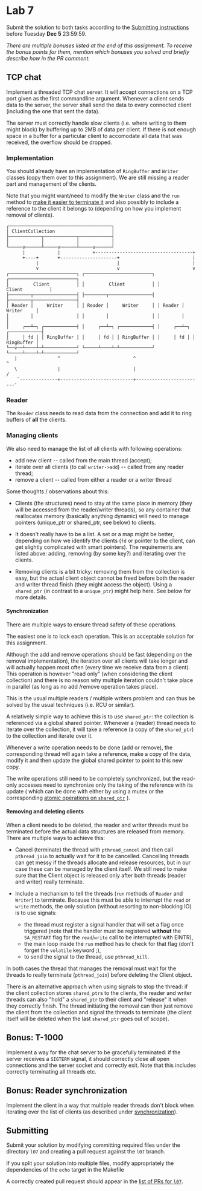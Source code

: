 Lab 7
=====

Submit the solution to both tasks according to the
[Submitting instructions](#submitting) before Tuesday
**Dec 5** 23:59:59.

*There are multiple bonuses listed at the end of this assignment. To receive the
bonus points for them, mention which bonuses you solved and briefly describe how
in the PR comment.*

TCP chat
--------

Implement a threaded TCP chat server. It will accept connections on a TCP port
given as the first commandline argument. Whenever a client sends data to the
server, the server shall send the data to every connected client (including the
one that sent the data).

The server must correctly handle slow clients (i.e. where writing to them might
block) by buffering up to 2MB of data per client. If there is not enough space
in a buffer for a particular client to accomodate all data that was received,
the overflow should be dropped.

### Implementation

You should already have an implementation of `RingBuffer` and `Writer`
classes (copy them over to this assignment).
We are still missing a reader part and management of the clients.

Note that you might want/need to modify the `Writer` class and the `run` method
to [make it easier to terminate it](#removing-and-deleting-clients) and also
possibly to include a reference to the client it belongs to (depending on how
you implement removal of clients).

```
┌──────────────────────────────────────┐
│ ClientCollection                     │
├────────────┬────────────┬────────────┤
│            │            │            │
└─────v──────┴─────v──────┴─────v──────┘
      |            |            +------------------------------------+
      +----+       +---------------------+                           |
           |                             |                           |
           v                             v                           v
┌─────────────────────────┐ ┌─────────────────────────┐ ┌─────────────────────────┐
│         Client          │ │         Client          │ │         Client          │
├────────┬────────────────┤ ├────────┬────────────────┤ ├────────┬────────────────┤
│ Reader │     Writer     │ │ Reader │     Writer     │ │ Reader │     Writer     │
│        │                │ │        │                │ │        │                │
│     ┌──┴─┐ ┌────────────┤ │     ┌──┴─┐ ┌────────────┤ │     ┌──┴─┐ ┌────────────┤
│     │ fd │ │ RingBuffer │ │     │ fd │ │ RingBuffer │ │     │ fd │ │ RingBuffer │
└──v──┴────┴─┴────────────┘ └─────┴────┴─┴────────────┘ └─────┴────┴─┴────────────┘
   |               ^                           ^                           ^
   \               |                           |                          /
    `--------------+---------------------------+-------------------------'
```

### Reader

The `Reader` class needs to read data from the connection and add it to ring
buffers of **all** the clients.


### Managing clients

We also need to manage the list of all clients with following operations:

- add new client -- called from the main thread (accept);
- iterate over all clients (to call `writer->add`) -- called from any reader
  thread;
- remove a client -- called from either a reader or a writer thread


Some thoughts / observations about this:

- Clients (the structures) need to stay at the same place in memory (they will
  be accessed from the reader/writer threads), so any container that reallocates
  memory (basically anything dynamic) will need to manage pointers (unique_ptr
  or shared_ptr, see below) to clients.

- It doesn't really have to be a list. A set or a map might be better, depending
  on how we identify the clients (`fd` or pointer to the client, can get
  slightly complicated with smart pointers). The requirements are listed above:
  adding, removing (by some key?) and iterating over the clients.

- Removing clients is a bit tricky: removing them from the collection is easy,
  but the actual client object cannot be freed before both the reader and writer
  thread finish (they might access the object). Using a `shared_ptr` (in
  contrast to a `unique_ptr`) might help here. See below for more details.

#### Synchronization

There are multiple ways to ensure thread safety of these operations.

The easiest one is to lock each operation. This is an acceptable solution for
this assignment.

Although the add and remove operations should be fast (depending on the removal
implementation), the iteration over all clients will take longer and will
actually happen most often (every time we receive data from a client). This
operation is however "read only" (when considering the client collection) and
there is no reason why multiple iteration couldn't take place in parallel (as
long as no add /remove operation takes place).

This is the usual multiple readers / multiple writers problem and can thus be
solved by the usual techniques (i.e. RCU or similar).

A relatively simple way to achieve this is to use `shared_ptr`: the collection
is referenced via a global shared pointer. Whenever a (reader) thread needs to
iterate over the collection, it will take a reference (a copy of the
`shared_ptr`) to the collection and iterate over it.

Whenever a write operation needs to be done (add or remove), the corresponding
thread will again take a reference, make a copy of the data, modify it and then
update the global shared pointer to point to this new copy.

The write operations still need to be completely synchronized, but the read-only
accesses need to synchronize only the taking of the reference with its update (
which can be done with either by using a mutex or the corresponding
[atomic operations on `shared_ptr`](http://en.cppreference.com/w/cpp/memory/shared_ptr/atomic)
).


#### Removing and deleting clients

When a client needs to be deleted, the reader and writer threads must be
terminated before the actual data structures are released from memory. There
are multiple ways to achieve this:

- Cancel (terminate) the thread with `pthread_cancel` and then call
  `pthread_join` to actually wait for it to be cancelled. Cancelling threads can
  get messy if the threads allocate and release resources, but in our case these
  can be managed by the client itself. We still need to make sure that the
  Client object is released only after both threads (reader and writer) really
  terminate.

- Include a mechanism to tell the threads (`run` methods of `Reader` and
  `Writer`) to terminate. Because this must be able to interrupt the `read` or
  `write` methods, the only solution (without resorting to non-blocking IO) is
  to use signals:
  - the thread must register a signal handler that will set a flag once
    triggered (note that the handler must be registered **without** the
    `SA_RESTART` flag for the `read`/`write` call to be interrupted with EINTR),
  - the main loop inside the `run` method has to check for that flag (don't
    forget the `volatile` keyword ;),
  - to send the signal to the thread, use `pthread_kill`.

In both cases the thread that manages the removal must wait for the threads
to really terminate (`pthread_join`) before deleting the Client object.

There is an alternative approach when using signals to stop the thread: if the
client collection stores `shared_ptr`s to the clients, the reader and writer
threads can also "hold" a `shared_ptr` to their client and "release" it when they
correctly finish. The thread initiating the removal can then just remove the
client from the collection and signal the threads to terminate (the client
itself will be deleted when the last `shared_ptr` goes out of scope).


Bonus: T-1000
------------

Implement a way for the chat server to be gracefully terminated: if the server
receives a `SIGTERM` signal, it should correctly close all open connections and
the server socket and correctly exit. Note that this includes correctly
terminating all threads etc.

Bonus: Reader synchronization
-----------------------------

Implement the client in a way that multiple reader threads don't block when
iterating over the list of clients (as described under
[synchronization](#synchronization)).

Submitting
----------

Submit your solution by modifying committing required files
under the directory `l07` and creating a pull request against the `l07` branch.

If you split your solution into multiple files, modify appropriately the
dependencies of the `echo` target in the Makefile

A correctly created pull request should appear in the
[list of PRs for `l07`](https://github.com/pulls?utf8=%E2%9C%93&q=is%3Aopen+is%3Apr+user%3AFMFI-UK-2-AIN-118+base%3Al07).
